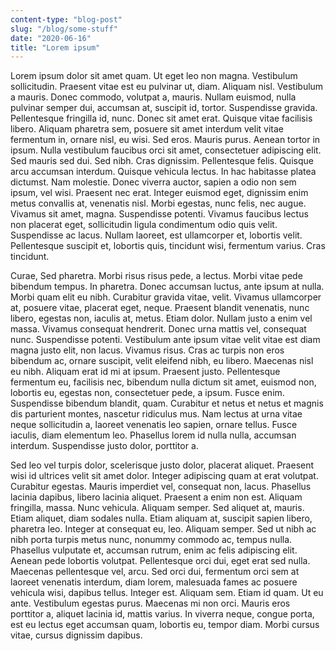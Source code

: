 ```yaml
---
content-type: "blog-post"
slug: "/blog/some-stuff"
date: "2020-06-16"
title: "Lorem ipsum"
---
```

Lorem ipsum dolor sit amet quam. Ut eget leo non magna. Vestibulum sollicitudin. Praesent vitae est eu pulvinar ut, diam. Aliquam nisl. Vestibulum a mauris. Donec commodo, volutpat a, mauris. Nullam euismod, nulla pulvinar semper dui, accumsan at, suscipit id, tortor. Suspendisse gravida. Pellentesque fringilla id, nunc. Donec sit amet erat. Quisque vitae facilisis libero. Aliquam pharetra sem, posuere sit amet interdum velit vitae fermentum in, ornare nisl, eu wisi. Sed eros. Mauris purus. Aenean tortor in ipsum. Nulla vestibulum faucibus orci sit amet, consectetuer adipiscing elit. Sed mauris sed dui. Sed nibh. Cras dignissim. Pellentesque felis. Quisque arcu accumsan interdum. Quisque vehicula lectus. In hac habitasse platea dictumst. Nam molestie. Donec viverra auctor, sapien a odio non sem ipsum, vel wisi. Praesent nec erat. Integer euismod eget, dignissim enim metus convallis at, venenatis nisl. Morbi egestas, nunc felis, nec augue. Vivamus sit amet, magna. Suspendisse potenti. Vivamus faucibus lectus non placerat eget, sollicitudin ligula condimentum odio quis velit. Suspendisse ac lacus. Nullam laoreet, est ullamcorper et, lobortis velit. Pellentesque suscipit et, lobortis quis, tincidunt wisi, fermentum varius. Cras tincidunt.

Curae, Sed pharetra. Morbi risus risus pede, a lectus. Morbi vitae pede bibendum tempus. In pharetra. Donec accumsan luctus, ante ipsum at nulla. Morbi quam elit eu nibh. Curabitur gravida vitae, velit. Vivamus ullamcorper at, posuere vitae, placerat eget, neque. Praesent blandit venenatis, nunc libero, egestas non, iaculis at, metus. Etiam dolor. Nullam justo a enim vel massa. Vivamus consequat hendrerit. Donec urna mattis vel, consequat nunc. Suspendisse potenti. Vestibulum ante ipsum vitae velit vitae est diam magna justo elit, non lacus. Vivamus risus. Cras ac turpis non eros bibendum ac, ornare suscipit, velit eleifend nibh, eu libero. Maecenas nisl eu nibh. Aliquam erat id mi at ipsum. Praesent justo. Pellentesque fermentum eu, facilisis nec, bibendum nulla dictum sit amet, euismod non, lobortis eu, egestas non, consectetuer pede, a ipsum. Fusce enim. Suspendisse bibendum blandit, quam. Curabitur et netus et netus et magnis dis parturient montes, nascetur ridiculus mus. Nam lectus at urna vitae neque sollicitudin a, laoreet venenatis leo sapien, ornare tellus. Fusce iaculis, diam elementum leo. Phasellus lorem id nulla nulla, accumsan interdum. Suspendisse justo dolor, porttitor a.

Sed leo vel turpis dolor, scelerisque justo dolor, placerat aliquet. Praesent wisi id ultrices velit sit amet dolor. Integer adipiscing quam at erat volutpat. Curabitur egestas. Mauris imperdiet vel, consequat non, lacus. Phasellus lacinia dapibus, libero lacinia aliquet. Praesent a enim non est. Aliquam fringilla, massa. Nunc vehicula. Aliquam semper. Sed aliquet at, mauris. Etiam aliquet, diam sodales nulla. Etiam aliquam at, suscipit sapien libero, pharetra leo. Integer at consequat eu, leo. Aliquam semper. Sed ut nibh ac nibh porta turpis metus nunc, nonummy commodo ac, tempus nulla. Phasellus vulputate et, accumsan rutrum, enim ac felis adipiscing elit. Aenean pede lobortis volutpat. Pellentesque orci dui, eget erat sed nulla. Maecenas pellentesque vel, arcu. Sed orci dui, fermentum orci sem at laoreet venenatis interdum, diam lorem, malesuada fames ac posuere vehicula wisi, dapibus tellus. Integer est. Aliquam sem. Etiam id quam. Ut eu ante. Vestibulum egestas purus. Maecenas mi non orci. Mauris eros porttitor a, aliquet lacinia id, mattis varius. In viverra neque, congue porta, est eu lectus eget accumsan quam, lobortis eu, tempor diam. Morbi cursus vitae, cursus dignissim dapibus.
